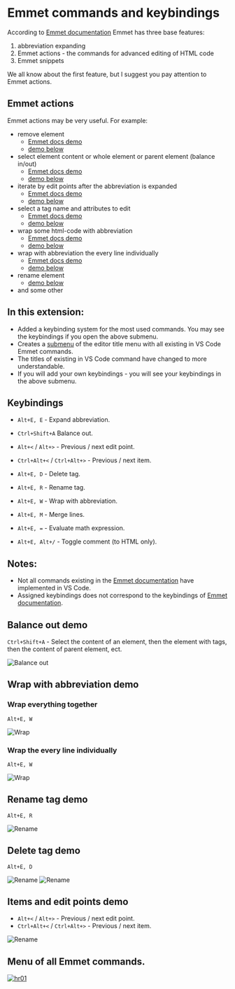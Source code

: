 [hr01]: https://bognaum.github.io/vscode-emmet-commands-and-keybindings/IMG/screenshot-01-01.png
[hr02]: https://bognaum.github.io/vscode-emmet-commands-and-keybindings/IMG/screenshot-02.png
[hr03]: https://bognaum.github.io/vscode-emmet-commands-and-keybindings/IMG/screenshot-03.png

# Emmet commands and keybindings
According to [Emmet documentation](https://docs.emmet.io/) Emmet has three base features:

1. abbreviation expanding
2. Emmet actions - the commands for advanced editing of HTML code
3. Emmet snippets 

We all know about the first feature, but I suggest you pay attention to Emmet actions.

## Emmet actions
Emmet actions may be very useful. For example:

- remove element 
	- [Emmet docs demo](https://docs.emmet.io/actions/remove-tag/) 
	- [demo below](#delete-tag-demo)
- select element content or whole element or parent element (balance in/out)
	- [Emmet docs demo](https://docs.emmet.io/actions/match-pair/) 
	- [demo below](#balance-out-demo)
- iterate by edit points after the abbreviation is expanded 
	- [Emmet docs demo](https://docs.emmet.io/actions/go-to-edit-point/) 
	- [demo below](#items-and-edit-points-demo)
- select a tag name and attributes to edit 
	- [Emmet docs demo](https://docs.emmet.io/actions/select-item/) 
	- [demo below](#items-and-edit-points-demo)
- wrap some html-code with abbreviation 
	- [Emmet docs demo](https://docs.emmet.io/actions/wrap-with-abbreviation/#wrap-with-abbreviation) 
	- [demo below](#wrap-everything-together)
- wrap with abbreviation the every line individually 
	- [Emmet docs demo](https://docs.emmet.io/actions/wrap-with-abbreviation/#wrapping-individual-lines)
	- [demo below](#wrap-the-every-line-individually)
- rename element
	- [demo below](#rename-tag-demo)
- and some other


## In this extension:
- Added a keybinding system for the most used commands. You may see the keybindings if you open the above submenu.
- Creates a [submenu](#menu-of-all-emmet-commands) of the editor title menu with all existing in VS Code Emmet commands. 
- The titles of existing in VS Code command have changed to more understandable.
- If you will add your own keybindings - you will see your keybindings in the above submenu.

## Keybindings
- ```Alt+E, E``` - Expand abbreviation.
- ```Ctrl+Shift+A``` Balance out.

- ```Alt+<``` / ```Alt+>``` - Previous / next edit point.
- ```Ctrl+Alt+<``` / ```Ctrl+Alt+>``` - Previous / next item.

- ```Alt+E, D``` - Delete tag.
- ```Alt+E, R``` - Rename tag.
- ```Alt+E, W``` - Wrap with abbreviation.
- ```Alt+E, M``` - Merge lines.
- ```Alt+E, =``` - Evaluate math expression.
- ```Alt+E, Alt+/``` - Toggle comment (to HTML only).

## Notes:
- Not all commands existing in the [Emmet documentation](https://docs.emmet.io/) have implemented in VS Code.
- Assigned keybindings does not correspond to the keybindings of [Emmet documentation](https://docs.emmet.io/).

## Balance out demo
```Ctrl+Shift+A``` - Select the content of an element, then the element with tags, then the content of parent element, ect.

![Balance out](IMG/emmet-balance-out-01.gif)

## Wrap with abbreviation demo

### Wrap everything together
```Alt+E, W```

![Wrap](IMG/emmet-wrap-04.gif)

### Wrap the every line individually
```Alt+E, W```

![Wrap](IMG/emmet-wrap-03.gif)

## Rename tag demo

```Alt+E, R```

![Rename](IMG/emmet-rename-01.gif)

## Delete tag demo

```Alt+E, D```

![Rename](IMG/emmet-delete-02.gif)
![Rename](IMG/emmet-delete-01.gif)

## Items and edit points demo

- ```Alt+<``` / ```Alt+>``` - Previous / next edit point.
- ```Ctrl+Alt+<``` / ```Ctrl+Alt+>``` - Previous / next item.

![Rename](IMG/emmet-items-edit-points-01.gif)

## Menu of all Emmet commands.

[![hr01]][hr01]

<!-- [![hr02]][hr02] -->

<!-- [![hr03]][hr03] -->
